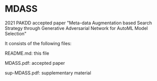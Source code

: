# MDASS
2021 PAKDD accepted paper "Meta-data Augmentation based Search Strategy through Generative Adversarial Network for AutoML Model Selection"

It consists of the following files:

  README.md:         this file

  MDASS.pdf:         accepted paper
  
  sup-MDASS.pdf:     supplementary material

